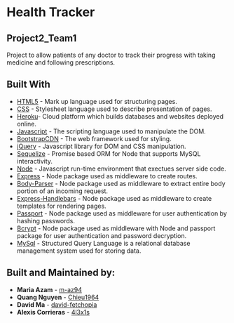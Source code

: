 # Health Tracker
## Project2_Team1

Project to allow patients of any doctor to track their progress with taking medicine and following prescriptions. 

## Built With

* [HTML5](https://developer.mozilla.org/en-US/docs/Web/Guide/HTML/HTML5) - Mark up language used for structuring pages. 
* [CSS](https://developer.mozilla.org/en-US/docs/Web/CSS) - Stylesheet language used to describe presentation of pages.
* [Heroku](https://www.heroku.com/)- Cloud platform which builds databases and websites deployed online. 
* [Javascript](https://www.javascript.com/) - The scripting language used to manipulate the DOM. 
* [BootstrapCDN](https://getbootstrap.com/docs/4.1/getting-started/introduction/) - The web framework used for styling. 
* [jQuery](http://jquery.com/) - Javascript library for DOM and CSS manipulation.
* [Sequelize](http://docs.sequelizejs.com/) - Promise based ORM for Node that supports MySQL interactivity.
* [Node](https://nodejs.org/en) - Javascript run-time environment that exectues server side code.
* [Express](https://www.npmjs.com/package/express) - Node package used as middleware to create routes.
* [Body-Parser](https://www.npmjs.com/package/body-parser) - Node package used as middleware to extract entire body portion of an incoming request.
* [Express-Handlebars](https://www.npmjs.com/package/express-handlebars) - Node package used as middleware to create templates for rendering pages. 
* [Passport](https://www.npmjs.com/package/passport) - Node package used as middleware for user authentication by hashing passwords. 
* [Bcrypt](https://www.npmjs.com/package/bcrypt) - Node package used as middleware with Node and passport package for user authentication and password decryption. 
* [MySql](https://www.mysql.com/) - Structured Query Language is a relational database management system used for storing data.

## Built and Maintained by:

* **Maria Azam** - [m-az94](https://github.com/m-az94)
* **Quang Nguyen** - [Chieu1964](https://github.com/Chieu1964)
* **David Ma** - [david-fetchopia](https://github.com/david-fetchopia)
* **Alexis Corrieras** - [4l3x1s](https://github.com/4l3x1s)